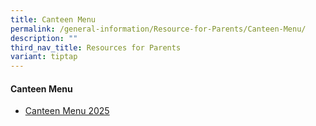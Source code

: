 ```yaml
---
title: Canteen Menu
permalink: /general-information/Resource-for-Parents/Canteen-Menu/
description: ""
third_nav_title: Resources for Parents
variant: tiptap
---
```

<h4><strong>Canteen Menu</strong></h4>
<ul data-tight="true" class="tight">
<li>
<p><a href="/files/Resource for Parents/Canteen Menu/FHPS_Canteen_Menu_2025.pdf" rel="noopener nofollow" target="_blank">Canteen Menu 2025</a>
</p>
</li>
</ul>
<p></p>